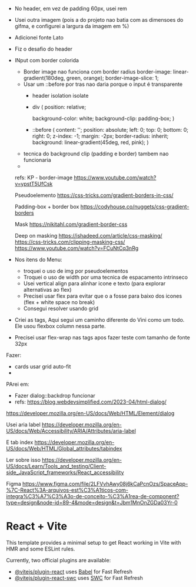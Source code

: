 - No header, em vez de padding 60px, usei rem
- Usei outra imagem (pois a do projeto nao batia com as dimensoes do gifma, e configurei a largura da imagem em %)
- Adicionei fonte Lato 
- Fiz o desafio do header
- INput com border colorida
  - Border image nao funciona com border radius
      border-image: linear-gradient(180deg, green, orange);
      border-image-slice: 1;
  - Usar um ::before por tras nao daria porque o input é transparente
    - header isolation isolate
    - div
      (
      position: relative;

      background-color: white;
      background-clip: padding-box;
      )
    - ::before
      (
        content: '';
        position: absolute;
        left: 0;
        top: 0;
        bottom: 0;
        right: 0;
        z-index: -1;
        margin: -2px;
        border-radius: inherit;
        background: linear-gradient(45deg, red, pink);
      )
  - tecnica do background clip (padding e border) tambem nao funcionaria
  - 
  refs:
  KP - border-image
  https://www.youtube.com/watch?v=ypstT5UfCsk

  Pseudoelemento
  https://css-tricks.com/gradient-borders-in-css/

  Padding-box + border box
  https://codyhouse.co/nuggets/css-gradient-borders

  Mask
  https://nikitahl.com/gradient-border-css

  Deep on masking
  https://ishadeed.com/article/css-masking/
  https://css-tricks.com/clipping-masking-css/
  https://www.youtube.com/watch?v=FCuNtCq3nRg

- Nos itens do Menu:
  - troquei o uso de img por pseudoelementos
  - Troquei o uso de width por uma tecnica de espacamento intrinseco
  - Usei vertical align para alinhar icone e texto (para explorar alternativas ao flex)
  - Precisei usar flex para evitar que o a fosse para baixo dos icones (flex + white space no break)
  - Consegui resolver usando grid
- Criei as tags, Aqui segui um caminho diferente do Vini como um todo. Ele usou flexbox column nessa parte.
- Precisei usar flex-wrap nas tags apos fazer teste com tamanho de fonte 32px


Fazer:
- cards usar grid auto-fit
- 

PArei em:
- Fazer dialog::backdrop funcionar
- refs:
https://blog.webdevsimplified.com/2023-04/html-dialog/

https://developer.mozilla.org/en-US/docs/Web/HTML/Element/dialog

Usei aria label
https://developer.mozilla.org/en-US/docs/Web/Accessibility/ARIA/Attributes/aria-label

E tab index
https://developer.mozilla.org/en-US/docs/Web/HTML/Global_attributes/tabindex

Ler sobre isso
https://developer.mozilla.org/en-US/docs/Learn/Tools_and_testing/Client-side_JavaScript_frameworks/React_accessibility





Figma https://www.figma.com/file/2LFVvhAwy08j6kCaPcnOzs/SpaceApp-%7C-React%3A-arquivos-est%C3%A1ticos-com-integra%C3%A7%C3%A3o-de-conceito-%C3%A1rea-de-component?type=design&node-id=89-4&mode=design&t=Jbm1MnOnZGDa03Yr-0


# React + Vite

This template provides a minimal setup to get React working in Vite with HMR and some ESLint rules.

Currently, two official plugins are available:

- [@vitejs/plugin-react](https://github.com/vitejs/vite-plugin-react/blob/main/packages/plugin-react/README.md) uses [Babel](https://babeljs.io/) for Fast Refresh
- [@vitejs/plugin-react-swc](https://github.com/vitejs/vite-plugin-react-swc) uses [SWC](https://swc.rs/) for Fast Refresh
